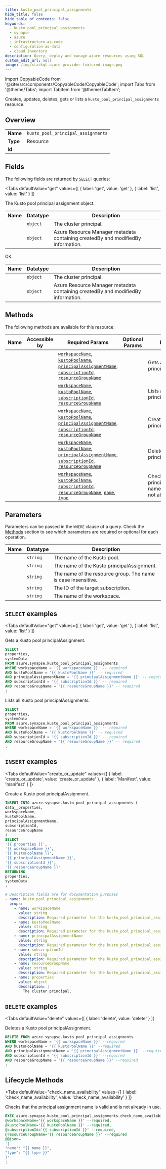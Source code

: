 ```yaml
--- 
title: kusto_pool_principal_assignments
hide_title: false
hide_table_of_contents: false
keywords:
  - kusto_pool_principal_assignments
  - synapse
  - azure
  - infrastructure-as-code
  - configuration-as-data
  - cloud inventory
description: Query, deploy and manage azure resources using SQL
custom_edit_url: null
image: /img/stackql-azure-provider-featured-image.png
---
```


import CopyableCode from '@site/src/components/CopyableCode/CopyableCode';
import Tabs from '@theme/Tabs';
import TabItem from '@theme/TabItem';

Creates, updates, deletes, gets or lists a <code>kusto_pool_principal_assignments</code> resource.

## Overview
<table><tbody>
<tr><td><b>Name</b></td><td><code>kusto_pool_principal_assignments</code></td></tr>
<tr><td><b>Type</b></td><td>Resource</td></tr>
<tr><td><b>Id</b></td><td><CopyableCode code="azure.synapse.kusto_pool_principal_assignments" /></td></tr>
</tbody></table>

## Fields

The following fields are returned by `SELECT` queries:

<Tabs
    defaultValue="get"
    values={[
        { label: 'get', value: 'get' },
        { label: 'list', value: 'list' }
    ]}
>
<TabItem value="get">

The Kusto pool principal assignment object.

<table>
<thead>
    <tr>
    <th>Name</th>
    <th>Datatype</th>
    <th>Description</th>
    </tr>
</thead>
<tbody>
<tr>
    <td><CopyableCode code="properties" /></td>
    <td><code>object</code></td>
    <td>The cluster principal.</td>
</tr>
<tr>
    <td><CopyableCode code="systemData" /></td>
    <td><code>object</code></td>
    <td>Azure Resource Manager metadata containing createdBy and modifiedBy information.</td>
</tr>
</tbody>
</table>
</TabItem>
<TabItem value="list">

OK.

<table>
<thead>
    <tr>
    <th>Name</th>
    <th>Datatype</th>
    <th>Description</th>
    </tr>
</thead>
<tbody>
<tr>
    <td><CopyableCode code="properties" /></td>
    <td><code>object</code></td>
    <td>The cluster principal.</td>
</tr>
<tr>
    <td><CopyableCode code="systemData" /></td>
    <td><code>object</code></td>
    <td>Azure Resource Manager metadata containing createdBy and modifiedBy information.</td>
</tr>
</tbody>
</table>
</TabItem>
</Tabs>

## Methods

The following methods are available for this resource:

<table>
<thead>
    <tr>
    <th>Name</th>
    <th>Accessible by</th>
    <th>Required Params</th>
    <th>Optional Params</th>
    <th>Description</th>
    </tr>
</thead>
<tbody>
<tr>
    <td><a href="#get"><CopyableCode code="get" /></a></td>
    <td><CopyableCode code="select" /></td>
    <td><a href="#parameter-workspaceName"><code>workspaceName</code></a>, <a href="#parameter-kustoPoolName"><code>kustoPoolName</code></a>, <a href="#parameter-principalAssignmentName"><code>principalAssignmentName</code></a>, <a href="#parameter-subscriptionId"><code>subscriptionId</code></a>, <a href="#parameter-resourceGroupName"><code>resourceGroupName</code></a></td>
    <td></td>
    <td>Gets a Kusto pool principalAssignment.</td>
</tr>
<tr>
    <td><a href="#list"><CopyableCode code="list" /></a></td>
    <td><CopyableCode code="select" /></td>
    <td><a href="#parameter-workspaceName"><code>workspaceName</code></a>, <a href="#parameter-kustoPoolName"><code>kustoPoolName</code></a>, <a href="#parameter-subscriptionId"><code>subscriptionId</code></a>, <a href="#parameter-resourceGroupName"><code>resourceGroupName</code></a></td>
    <td></td>
    <td>Lists all Kusto pool principalAssignments.</td>
</tr>
<tr>
    <td><a href="#create_or_update"><CopyableCode code="create_or_update" /></a></td>
    <td><CopyableCode code="insert" /></td>
    <td><a href="#parameter-workspaceName"><code>workspaceName</code></a>, <a href="#parameter-kustoPoolName"><code>kustoPoolName</code></a>, <a href="#parameter-principalAssignmentName"><code>principalAssignmentName</code></a>, <a href="#parameter-subscriptionId"><code>subscriptionId</code></a>, <a href="#parameter-resourceGroupName"><code>resourceGroupName</code></a></td>
    <td></td>
    <td>Create a Kusto pool principalAssignment.</td>
</tr>
<tr>
    <td><a href="#delete"><CopyableCode code="delete" /></a></td>
    <td><CopyableCode code="delete" /></td>
    <td><a href="#parameter-workspaceName"><code>workspaceName</code></a>, <a href="#parameter-kustoPoolName"><code>kustoPoolName</code></a>, <a href="#parameter-principalAssignmentName"><code>principalAssignmentName</code></a>, <a href="#parameter-subscriptionId"><code>subscriptionId</code></a>, <a href="#parameter-resourceGroupName"><code>resourceGroupName</code></a></td>
    <td></td>
    <td>Deletes a Kusto pool principalAssignment.</td>
</tr>
<tr>
    <td><a href="#check_name_availability"><CopyableCode code="check_name_availability" /></a></td>
    <td><CopyableCode code="exec" /></td>
    <td><a href="#parameter-workspaceName"><code>workspaceName</code></a>, <a href="#parameter-kustoPoolName"><code>kustoPoolName</code></a>, <a href="#parameter-subscriptionId"><code>subscriptionId</code></a>, <a href="#parameter-resourceGroupName"><code>resourceGroupName</code></a>, <a href="#parameter-name"><code>name</code></a>, <a href="#parameter-type"><code>type</code></a></td>
    <td></td>
    <td>Checks that the principal assignment name is valid and is not already in use.</td>
</tr>
</tbody>
</table>

## Parameters

Parameters can be passed in the `WHERE` clause of a query. Check the [Methods](#methods) section to see which parameters are required or optional for each operation.

<table>
<thead>
    <tr>
    <th>Name</th>
    <th>Datatype</th>
    <th>Description</th>
    </tr>
</thead>
<tbody>
<tr id="parameter-kustoPoolName">
    <td><CopyableCode code="kustoPoolName" /></td>
    <td><code>string</code></td>
    <td>The name of the Kusto pool.</td>
</tr>
<tr id="parameter-principalAssignmentName">
    <td><CopyableCode code="principalAssignmentName" /></td>
    <td><code>string</code></td>
    <td>The name of the Kusto principalAssignment.</td>
</tr>
<tr id="parameter-resourceGroupName">
    <td><CopyableCode code="resourceGroupName" /></td>
    <td><code>string</code></td>
    <td>The name of the resource group. The name is case insensitive.</td>
</tr>
<tr id="parameter-subscriptionId">
    <td><CopyableCode code="subscriptionId" /></td>
    <td><code>string</code></td>
    <td>The ID of the target subscription.</td>
</tr>
<tr id="parameter-workspaceName">
    <td><CopyableCode code="workspaceName" /></td>
    <td><code>string</code></td>
    <td>The name of the workspace.</td>
</tr>
</tbody>
</table>

## `SELECT` examples

<Tabs
    defaultValue="get"
    values={[
        { label: 'get', value: 'get' },
        { label: 'list', value: 'list' }
    ]}
>
<TabItem value="get">

Gets a Kusto pool principalAssignment.

```sql
SELECT
properties,
systemData
FROM azure.synapse.kusto_pool_principal_assignments
WHERE workspaceName = '{{ workspaceName }}' -- required
AND kustoPoolName = '{{ kustoPoolName }}' -- required
AND principalAssignmentName = '{{ principalAssignmentName }}' -- required
AND subscriptionId = '{{ subscriptionId }}' -- required
AND resourceGroupName = '{{ resourceGroupName }}' -- required
;
```
</TabItem>
<TabItem value="list">

Lists all Kusto pool principalAssignments.

```sql
SELECT
properties,
systemData
FROM azure.synapse.kusto_pool_principal_assignments
WHERE workspaceName = '{{ workspaceName }}' -- required
AND kustoPoolName = '{{ kustoPoolName }}' -- required
AND subscriptionId = '{{ subscriptionId }}' -- required
AND resourceGroupName = '{{ resourceGroupName }}' -- required
;
```
</TabItem>
</Tabs>


## `INSERT` examples

<Tabs
    defaultValue="create_or_update"
    values={[
        { label: 'create_or_update', value: 'create_or_update' },
        { label: 'Manifest', value: 'manifest' }
    ]}
>
<TabItem value="create_or_update">

Create a Kusto pool principalAssignment.

```sql
INSERT INTO azure.synapse.kusto_pool_principal_assignments (
data__properties,
workspaceName,
kustoPoolName,
principalAssignmentName,
subscriptionId,
resourceGroupName
)
SELECT 
'{{ properties }}',
'{{ workspaceName }}',
'{{ kustoPoolName }}',
'{{ principalAssignmentName }}',
'{{ subscriptionId }}',
'{{ resourceGroupName }}'
RETURNING
properties,
systemData
;
```
</TabItem>
<TabItem value="manifest">

```yaml
# Description fields are for documentation purposes
- name: kusto_pool_principal_assignments
  props:
    - name: workspaceName
      value: string
      description: Required parameter for the kusto_pool_principal_assignments resource.
    - name: kustoPoolName
      value: string
      description: Required parameter for the kusto_pool_principal_assignments resource.
    - name: principalAssignmentName
      value: string
      description: Required parameter for the kusto_pool_principal_assignments resource.
    - name: subscriptionId
      value: string
      description: Required parameter for the kusto_pool_principal_assignments resource.
    - name: resourceGroupName
      value: string
      description: Required parameter for the kusto_pool_principal_assignments resource.
    - name: properties
      value: object
      description: |
        The cluster principal.
```
</TabItem>
</Tabs>


## `DELETE` examples

<Tabs
    defaultValue="delete"
    values={[
        { label: 'delete', value: 'delete' }
    ]}
>
<TabItem value="delete">

Deletes a Kusto pool principalAssignment.

```sql
DELETE FROM azure.synapse.kusto_pool_principal_assignments
WHERE workspaceName = '{{ workspaceName }}' --required
AND kustoPoolName = '{{ kustoPoolName }}' --required
AND principalAssignmentName = '{{ principalAssignmentName }}' --required
AND subscriptionId = '{{ subscriptionId }}' --required
AND resourceGroupName = '{{ resourceGroupName }}' --required
;
```
</TabItem>
</Tabs>


## Lifecycle Methods

<Tabs
    defaultValue="check_name_availability"
    values={[
        { label: 'check_name_availability', value: 'check_name_availability' }
    ]}
>
<TabItem value="check_name_availability">

Checks that the principal assignment name is valid and is not already in use.

```sql
EXEC azure.synapse.kusto_pool_principal_assignments.check_name_availability 
@workspaceName='{{ workspaceName }}' --required, 
@kustoPoolName='{{ kustoPoolName }}' --required, 
@subscriptionId='{{ subscriptionId }}' --required, 
@resourceGroupName='{{ resourceGroupName }}' --required 
@@json=
'{
"name": "{{ name }}", 
"type": "{{ type }}"
}'
;
```
</TabItem>
</Tabs>
